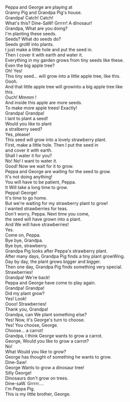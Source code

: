 Peppa and George are playing at  
Granny Pig and Grandpa Pig's house.  
Grandpa! Catch! Catch!  
What's this? Dine-SaW! Grrrrr! A dinosaur!  
Grandpa, What are you doing?  
I'm planting these seeds.  
Seeds? What do seeds do?  
Seeds groW into plants.  
I just make a Iittle hole and put the seed in.  
Then I cover it with earth and water it.  
Everything in my garden grows from tiny seeds like these.  
Even the big apple tree?  
Oh! Yes!  
This tiny seed... wiII grow into a little apple tree, like this.  
Oooh.  
And that Iittle apple tree will growinto a big appIe tree like  
this.  
Ouch! Mmmm !  
And inside this apple are more seeds.  
To make more apple trees! ExactIy!  
Grandpa! Grandpa!  
I lant to plant a seed!  
Would you like to plant  
a stralberry seed?  
Yes, please!  
This seed will grow into a lovely strawberry plant.  
First, make a Iittle hole. Then I put the seed in  
and cover it with earth.  
Shall I water it for you?  
No! No! I want to water it.  
Good! Now we wait for it to grow.  
Peppa and George are waiting for the seed to grow.  
It's not doing anything!  
You wiII have to be patient, Peppa.  
It Will take a long time to grow.  
Peppa! George!  
It's time to go home.  
But we're waiting for my strawberry plant to grow!  
I wanted strawberries for teas.  
Don't worry, Peppa. Next time you come,  
the seed wiII have grown into a plant.  
And We wiII have strawberries!  
Yes.  
Come on, Peppa.  
Bye bye, Grandpa.  
Bye bye, strawberry.  
Grandpa Pig looks after Peppa's strawberry plant.  
After many days, Grandpa Pig finds a tiny plant growWing.  
Day by day, the plant grows bigger and bigger.  
Then one day, Grandpa Pig finds something very special.  
Strawberries!  
Grandpa! We're back!  
Peppa and George have come to play again.  
Grandpa! Grandpa!  
Did my plant grow?  
Yes! Look!  
Oooo! Strawberries!  
Thank you, Grandpa!  
Grandpa, can We plant something eIse?  
Yes! Now, it's George's turn to choose.  
Yes! You choose, George.  
Choose... a carrot!  
Grandpa, I think George wants to grow a carrot.  
George, WouId you like to grow a carrot?  
No!  
What Would you Iike to grow?  
George has thought of something he wants to grow.  
Dine-Saw!  
George Wants to grow a dinosaur tree!  
SiIIy George!  
Dinosaurs don't grow on trees.  
Dine-saW. Grrrrr....  
I'm Peppa Pig.  
This is my Iittle brother, George.  